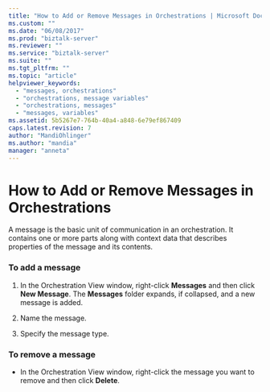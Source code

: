 ```yaml
---
title: "How to Add or Remove Messages in Orchestrations | Microsoft Docs"
ms.custom: ""
ms.date: "06/08/2017"
ms.prod: "biztalk-server"
ms.reviewer: ""
ms.service: "biztalk-server"
ms.suite: ""
ms.tgt_pltfrm: ""
ms.topic: "article"
helpviewer_keywords: 
  - "messages, orchestrations"
  - "orchestrations, message variables"
  - "orchestrations, messages"
  - "messages, variables"
ms.assetid: 5b5267e7-764b-40a4-a848-6e79ef867409
caps.latest.revision: 7
author: "MandiOhlinger"
ms.author: "mandia"
manager: "anneta"
---
```

# How to Add or Remove Messages in Orchestrations
A message is the basic unit of communication in an orchestration. It contains one or more parts along with context data that describes properties of the message and its contents.  
  
### To add a message  
  
1.  In the Orchestration View window, right-click **Messages** and then click **New Message**. The **Messages** folder expands, if collapsed, and a new message is added.  
  
2.  Name the message.  
  
3.  Specify the message type.  
  
### To remove a message  
  
-   In the Orchestration View window, right-click the message you want to remove and then click **Delete**.
